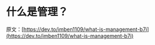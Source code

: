 # 什么是管理？

原文：[https://dev.to/imben1109/what-is-management-b7i](https://dev.to/imben1109/what-is-management-b7i)